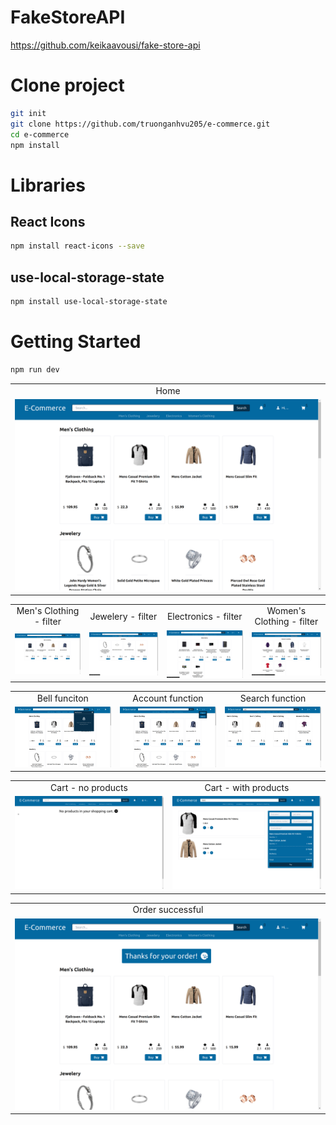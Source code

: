 # FakeStoreAPI
https://github.com/keikaavousi/fake-store-api

# Clone project
```bash
git init
git clone https://github.com/truonganhvu205/e-commerce.git
cd e-commerce
npm install
```

# Libraries
## React Icons
```bash
npm install react-icons --save
```

## use-local-storage-state
```bash
npm install use-local-storage-state
```

# Getting Started
```bash
npm run dev
```

<table align='center'>
  <tr align='center'>
    <td>Home</td>
  </tr>
  <tr align='center'>
    <td>
      <img src='https://github.com/truonganhvu205/e-commerce/blob/main/e-commerce-nextjs-react-tailwind-css-truong-anh-vu-11-11-2023/e-commerce-nextjs-react-tailwind-css-truong-anh-vu-11-11-2023-pic-1.png' />
    </td>
  </tr>
</table>

<table align='center'>
  <tr align='center'>
    <td>Men's Clothing - filter</td>
    <td>Jewelery - filter</td>
    <td>Electronics - filter</td>
    <td>Women's Clothing - filter</td>
  </tr>
  <tr align='center'>
    <td>
      <img src='https://github.com/truonganhvu205/e-commerce/blob/main/e-commerce-nextjs-react-tailwind-css-truong-anh-vu-11-11-2023/e-commerce-nextjs-react-tailwind-css-truong-anh-vu-11-11-2023-pic-2.png' />
    </td>
    <td>
      <img src='https://github.com/truonganhvu205/e-commerce/blob/main/e-commerce-nextjs-react-tailwind-css-truong-anh-vu-11-11-2023/e-commerce-nextjs-react-tailwind-css-truong-anh-vu-11-11-2023-pic-3.png' />
    </td>
    <td>
      <img src='https://github.com/truonganhvu205/e-commerce/blob/main/e-commerce-nextjs-react-tailwind-css-truong-anh-vu-11-11-2023/e-commerce-nextjs-react-tailwind-css-truong-anh-vu-11-11-2023-pic-4.png' />
    </td>
    <td>
      <img src='https://github.com/truonganhvu205/e-commerce/blob/main/e-commerce-nextjs-react-tailwind-css-truong-anh-vu-11-11-2023/e-commerce-nextjs-react-tailwind-css-truong-anh-vu-11-11-2023-pic-5.png' />
    </td>
  </tr>
</table>

<table align='center'>
  <tr align='center'>
    <td>Bell funciton</td>
    <td>Account function</td>
    <td>Search function</td>
  </tr>
  <tr align='center'>
    <td>
      <img src='https://github.com/truonganhvu205/e-commerce/blob/main/e-commerce-nextjs-react-tailwind-css-truong-anh-vu-11-11-2023/e-commerce-nextjs-react-tailwind-css-truong-anh-vu-11-11-2023-pic-6.png' />
    </td>
    <td>
      <img src='https://github.com/truonganhvu205/e-commerce/blob/main/e-commerce-nextjs-react-tailwind-css-truong-anh-vu-11-11-2023/e-commerce-nextjs-react-tailwind-css-truong-anh-vu-11-11-2023-pic-7.png' />
    </td>
    <td>
      <img src='https://github.com/truonganhvu205/e-commerce/blob/main/e-commerce-nextjs-react-tailwind-css-truong-anh-vu-11-11-2023/e-commerce-nextjs-react-tailwind-css-truong-anh-vu-11-11-2023-pic-8.png' />
    </td>
  </tr>
</table>

<table align='center'>
  <tr align='center'>
    <td>Cart - no products</td>
    <td>Cart - with products</td>
  </tr>
  <tr align='center'>
    <td>
      <img src='https://github.com/truonganhvu205/e-commerce/blob/main/e-commerce-nextjs-react-tailwind-css-truong-anh-vu-11-11-2023/e-commerce-nextjs-react-tailwind-css-truong-anh-vu-11-11-2023-pic-9.png' />
    </td>
    <td>
      <img src='https://github.com/truonganhvu205/e-commerce/blob/main/e-commerce-nextjs-react-tailwind-css-truong-anh-vu-11-11-2023/e-commerce-nextjs-react-tailwind-css-truong-anh-vu-11-11-2023-pic-10.png' />
    </td>
  </tr>
</table>

<table align='center'>
  <tr align='center'>
    <td>Order successful</td>
  </tr>
  <tr align='center'>
    <td>
      <img src='https://github.com/truonganhvu205/e-commerce/blob/main/e-commerce-nextjs-react-tailwind-css-truong-anh-vu-11-11-2023/e-commerce-nextjs-react-tailwind-css-truong-anh-vu-11-11-2023-pic-11.png' />
    </td>
  </tr>
</table>
